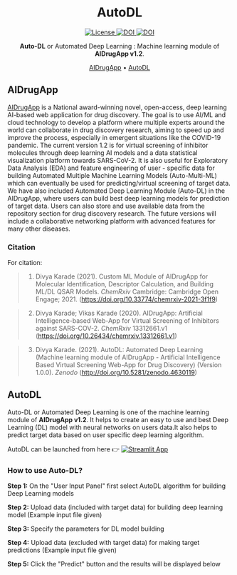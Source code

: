 <h1 align="center">
  AutoDL
</h1>

<p align="center">
  <a href='https://opensource.org/licenses/lgpl-2.1.php'>
    <img src='https://img.shields.io/badge/License-LGPL%202.1-blue.svg' alt='License'/>
  </a>

  <a href="https://zenodo.org/record/4630119#.YFnrc68zbIU">
    <img src="https://zenodo.org/badge/DOI/10.5281/zenodo.4630119.svg" alt="DOI">
  </a>
  
  <a href="https://doi.org/10.33774/chemrxiv-2021-3f1f9">
    <img src="https://img.shields.io/badge/DOI-10.33774-blue.svg?logo=10.33774" alt="DOI">
  </a>

</p>

<p align="center">
    <b>Auto-DL</b> or Automated Deep Learning : Machine learning module of <b>AIDrugApp v1.2</b>.
</p>

<p align="center">
  <a href="#AIDrugApp">AIDrugApp</a> •
  <a href="#AutoDL">AutoDL</a>
</p>


## AIDrugApp
[AIDrugApp](https://sars-covid-app.herokuapp.com/) is a National award-winning novel, open-access, deep learning AI-based web application for drug discovery. The goal is to use AI/ML and cloud technology to develop a platform where multiple experts around the world can collaborate in drug discovery research, aiming to speed up and improve the process, especially in emergent situations like the COVID-19 pandemic. The current version 1.2 is for virtual screening of inhibitor molecules through deep learning AI models and a data statistical visualization platform towards SARS-CoV-2. It is also useful for Exploratory Data Analysis (EDA) and feature engineering of user - specific data for building Automated Multiple Machine Learning Models (Auto-Multi-ML) which can eventually be used for predicting/virtual screening of target data. We have also included Automated Deep Learning Module (Auto-DL) in the AIDrugApp, where users can build best deep learning models for prediction of target data. Users can also store and use available data from the repository section for drug discovery research. The future versions will include a collaborative networking platform with advanced features for many other diseases.

### Citation
For citation: 

> 1. Divya Karade (2021). Custom ML Module of AIDrugApp for Molecular Identification, Descriptor Calculation, and Building ML/DL QSAR Models. *ChemRxiv* Cambridge: Cambridge Open Engage; 2021. (https://doi.org/10.33774/chemrxiv-2021-3f1f9)

> 2. Divya Karade; Vikas Karade (2020). AIDrugApp: Artificial Intelligence-based Web-App for Virtual Screening of Inhibitors against SARS-COV-2. *ChemRxiv* 13312661.v1 (https://doi.org/10.26434/chemrxiv.13312661.v1)

> 3. Divya Karade. (2021). AutoDL: Automated Deep Learning (Machine learning module of AIDrugApp - Artificial Intelligence Based Virtual Screening Web-App for Drug Discovery) (Version 1.0.0). *Zenodo* (http://doi.org/10.5281/zenodo.4630119)


## AutoDL
Auto-DL or Automated Deep Learning is one of the machine learning module of <b>AIDrugApp v1.2</b>. It helps to create an easy to use and best Deep Learning (DL) model with neural networks on users data.It also helps to predict target data based on user specific deep learning algorithm.

AutoDL can be launched from here 👉 [![Streamlit App](https://static.streamlit.io/badges/streamlit_badge_black_white.svg)](https://share.streamlit.io/divyakarade/autodl/main/AutoDL.py)

### How to use Auto-DL?

<b>Step 1:</b> On the "User Input Panel" first select AutoDL algorithm for building Deep Learning models

<b>Step 2:</b> Upload data (included with target data) for building deep learning model (Example input file given)

<b>Step 3:</b> Specify the parameters for DL model building

<b>Step 4:</b> Upload data (excluded with target data) for making target predictions (Example input file given)

<b>Step 5:</b> Click the "Predict" button and the results will be displayed below

